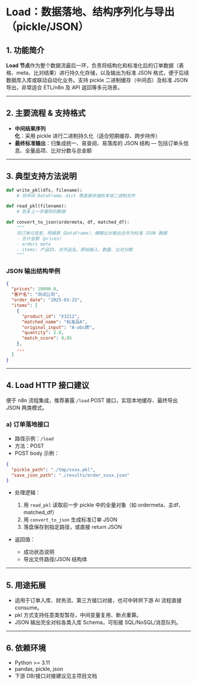 # Load：数据落地、结构序列化与导出（pickle/JSON）

## 1. 功能简介

**Load 节点**作为整个数据流最后一环，负责将结构化和标准化后的订单数据（表格、meta、比对结果）进行持久化存储，以及输出为标准 JSON 格式，便于后续数据库入库或联动自动化业务。支持 pickle 二进制缓存（中间态）及标准 JSON 导出，非常适合 ETL/n8n 及 API 返回等多元场景。

---

## 2. 主要流程 & 支持格式

- **中间结果序列化**：采用 pickle 进行二进制持久化（适合短期缓存、跨步持传）
- **最终标准输出**：归集成统一、易查阅、易落库的 JSON 结构 — 包括订单头信息、全量品项、比对分数与总金额

---

## 3. 典型支持方法说明

```python
def write_pkl(dfs, filename):
    # 将中间 DataFrame、dict 等直接存储到本地二进制文件
```
```python
def read_pkl(filename):
    # 恢复上一步缓存的数据
```
```python
def convert_to_json(ordermeta, df, matched_df):
    """
    将订单元信息、明细表（DataFrame）、模糊比对输出合并为标准 JSON 数据
    - 合计金额（prices）
    - orders meta
    - items: 产品ID、对齐品名、原始输入、数量、比对分数
    """
```

### JSON 输出结构举例

```json
{
  "prices": 10000.0,
  "客户名": "测试公司",
  "order_date": "2025-03-25",
  "items": [
    {
      "product_id": "X3212",
      "matched_name": "标准品A",
      "original_input": "A-abc牌",
      "quantity": 2.0,
      "match_score": 0.95
    },
    ...
  ]
}
```

---

## 4. Load HTTP 接口建议

便于 n8n 流程集成，推荐暴露 `/load` POST 接口，实现本地缓存、最终导出 JSON 两类模式。

### a) 订单落地接口

- 路径示例：`/load`
- 方法：POST
- POST body 示例：

```json
{
  "pickle_path": "./tmp/xxxx.pkl",
  "save_json_path": "./results/order_xxxx.json"
}
```

- 处理逻辑：
  1. 用 `read_pkl` 读取前一步 pickle 中的全量对象（如 ordermeta、主df、matched_df）
  2. 用 `convert_to_json` 生成标准订单 JSON
  3. 落盘保存到指定路径，或直接 return JSON

- 返回值：  
  - 成功状态说明  
  - 导出文件路径/JSON 结构体

---

## 5. 用途拓展

- 适用于订单入库、财务流、第三方接口对接，也可中转供下游 AI 流程直接 consume。
- pkl 方式支持任意类型暂存，中间变量复用、断点重算。
- JSON 输出完全对标各类入库 Schema，可衔接 SQL/NoSQL/消息队列。

---

## 6. 依赖环境

- Python >= 3.11
- pandas, pickle, json
- 下游 DB/接口对接建议见主项目文档
